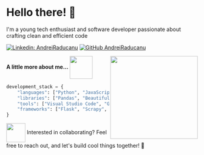 
# Hello there! 👋

<p>I'm a young tech enthusiast and software developer passionate about crafting clean and efficient code</p>

[![Linkedin: AndreiRaducanu](https://img.shields.io/badge/-AndreiRaducanu-blue?style=flat-square&logo=Linkedin&logoColor=white&link=https://www.linkedin.com/in/raducanu-andrei/)](https://www.linkedin.com/in/raducanu-andrei/)
[![GitHub AndreiRaducanu](https://img.shields.io/github/followers/AndreiRaducanu?label=follow&style=social)](https://github.com/AndreiRaducanu)

<img align='right' src="https://media1.giphy.com/media/v1.Y2lkPTc5MGI3NjExYTIxY3I5dDFyMGpwY2kzMjZ0cXoxam9qaG1tajhhdnd6YTZkOXdsayZlcD12MV9pbnRlcm5hbF9naWZfYnlfaWQmY3Q9cw/LscL9lFvIJ9qnIc8QA/giphy.gif" width="230" height="218">



 **A little more about me...** <img src="https://media0.giphy.com/media/v1.Y2lkPTc5MGI3NjExeXhvczk3ZWNmd2YycWE5aXhsd3M1dzFubjZxaWU4dnM3cWhjMDRmaiZlcD12MV9pbnRlcm5hbF9naWZfYnlfaWQmY3Q9cw/4AinVHD68bKoYooy8t/giphy.gif" width="60" style="vertical-align: middle;">



```python
development_stack = {
    "languages": ["Python", "JavaScript", "HTML", "CSS", "C++"],
    "libraries": ["Pandas", "Beautiful Soup", "Requests"],
    "tools": ["Visual Studio Code", "Git", "Docker"],
    "frameworks": ["Flask", "Scrapy", "FastAPI"]
}
```


<img src="https://media.giphy.com/media/LnQjpWaON8nhr21vNW/giphy.gif" width="50" style="vertical-align: middle;">
Interested in collaborating? Feel free to reach out, and let's build cool things together! 🚀

  

